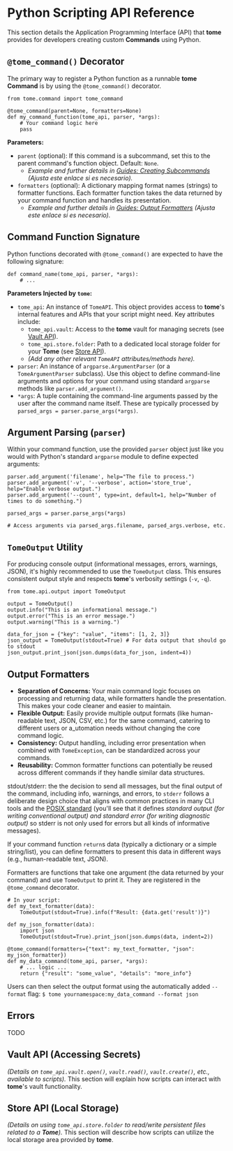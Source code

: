 # Python Scripting API Reference

This section details the Application Programming Interface (API) that **tome**
provides for developers creating custom **Commands** using Python.

## `@tome_command()` Decorator

The primary way to register a Python function as a runnable **tome** **Command**
is by using the `@tome_command()` decorator.

    from tome.command import tome_command

    @tome_command(parent=None, formatters=None)
    def my_command_function(tome_api, parser, *args):
        # Your command logic here
        pass

**Parameters:**

* `parent` (optional): If this command is a subcommand, set this to the parent
  command's function object. Default: `None`.
    * *Example and further details in [Guides: Creating
      Subcommands](../guides/first_script.md#creating-subcommands) (Ajusta este
      enlace si es necesario).*
* `formatters` (optional): A dictionary mapping format names (strings) to
  formatter functions. Each formatter function takes the data returned by your
  command function and handles its presentation.
    * *Example and further details in [Guides: Output
      Formatters](../guides/first_script.md#enhancing-output-with-formatters)
      (Ajusta este enlace si es necesario).*

## Command Function Signature

Python functions decorated with `@tome_command()` are expected to have the
following signature:

    def command_name(tome_api, parser, *args):
        # ...

**Parameters Injected by `tome`:**

* `tome_api`: An instance of `TomeAPI`. This object provides access to
  **tome**'s internal features and APIs that your script might need. Key
  attributes include:
    * `tome_api.vault`: Access to the **tome** vault for managing secrets (see
      [Vault API](#vault-api)).
    * `tome_api.store.folder`: Path to a dedicated local storage folder for your
      **Tome** (see [Store API](#store-api)).
    * *(Add any other relevant `TomeAPI` attributes/methods here).*
* `parser`: An instance of `argparse.ArgumentParser` (or a `TomeArgumentParser`
  subclass). Use this object to define command-line arguments and options for
  your command using standard `argparse` methods like `parser.add_argument()`.
* `*args`: A tuple containing the command-line arguments passed by the user
  after the command name itself. These are typically processed by `parsed_args =
  parser.parse_args(*args)`.

## Argument Parsing (`parser`)

Within your command function, use the provided `parser` object just like you
would with Python's standard `argparse` module to define expected arguments:

    parser.add_argument('filename', help="The file to process.")
    parser.add_argument('-v', '--verbose', action='store_true', help="Enable verbose output.")
    parser.add_argument('--count', type=int, default=1, help="Number of times to do something.")

    parsed_args = parser.parse_args(*args)

    # Access arguments via parsed_args.filename, parsed_args.verbose, etc.

## `TomeOutput` Utility

For producing console output (informational messages, errors, warnings, JSON),
it's highly recommended to use the `TomeOutput` class. This ensures consistent
output style and respects **tome**'s verbosity settings (`-v`, `-q`).

    from tome.api.output import TomeOutput

    output = TomeOutput()
    output.info("This is an informational message.")
    output.error("This is an error message.")
    output.warning("This is a warning.")

    data_for_json = {"key": "value", "items": [1, 2, 3]}
    json_output = TomeOutput(stdout=True) # For data output that should go to stdout
    json_output.print_json(json.dumps(data_for_json, indent=4))

## Output Formatters

* **Separation of Concerns:** Your main command logic focuses on processing and
  returning data, while formatters handle the presentation. This makes your code
  cleaner and easier to maintain.
* **Flexible Output:** Easily provide multiple output formats (like
  human-readable text, JSON, CSV, etc.) for the same command, catering to
  different users or a_utomation needs without changing the core command logic.
* **Consistency:** Output handling, including error presentation when combined
  with `TomeException`, can be standardized across your commands.
* **Reusability:** Common formatter functions can potentially be reused across
  different commands if they handle similar data structures.

stdout/stderr: the the decision to send all messages, but the final output of
the command, including info, warnings, and errors, to `stderr` follows a
deliberate design choice that aligns with common practices in many CLI tools and
the [POSIX
standard](https://pubs.opengroup.org/onlinepubs/9699919799/functions/stderr.html)
(you'll see that it defines _standard output (for writing conventional output)
and standard error (for writing diagnostic output)_ so stderr is not only used
for errors but all kinds of informative messages).

If your command function `return`s data (typically a dictionary or a simple
string/list), you can define formatters to present this data in different ways
(e.g., human-readable text, JSON).

Formatters are functions that take one argument (the data returned by your
command) and use `TomeOutput` to print it. They are registered in the
`@tome_command` decorator.

    # In your script:
    def my_text_formatter(data):
        TomeOutput(stdout=True).info(f"Result: {data.get('result')}")

    def my_json_formatter(data):
        import json
        TomeOutput(stdout=True).print_json(json.dumps(data, indent=2))

    @tome_command(formatters={"text": my_text_formatter, "json": my_json_formatter})
    def my_data_command(tome_api, parser, *args):
        # ... logic ...
        return {"result": "some_value", "details": "more_info"}

Users can then select the output format using the automatically added `--format`
flag: `$ tome yournamespace:my_data_command --format json`

## Errors

TODO

## Vault API (Accessing Secrets)
*(Details on `tome_api.vault.open()`, `vault.read()`, `vault.create()`, etc.,
available to scripts).* This section will explain how scripts can interact with
**tome**'s vault functionality.

## Store API (Local Storage)
*(Details on using `tome_api.store.folder` to read/write persistent files
related to a **Tome**).* This section will describe how scripts can utilize the
local storage area provided by **tome**.
